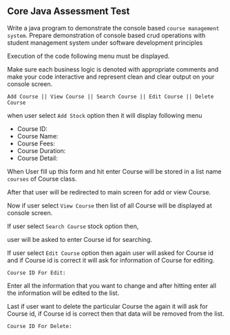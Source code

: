 
## Core Java Assessment Test

Write a java program to demonstrate the console based `course management system`. Prepare demonstration of console based crud operations with student management system under software development principles

Execution of the code following menu must be displayed.

Make sure each business logic is denoted with appropriate comments and make your code interactive and represent clean and clear output on your console screen.

`Add Course || View Course || Search Course || Edit Course || Delete Course`

when user select `Add Stock` option then it will display following menu

- Course ID:
- Course Name:
- Course Fees:
- Course Duration:
- Course Detail:
    
When User fill up this form and hit enter Course will be stored in a list name `courses` of Course class.

After that user will be redirected to main screen for add or view Course.

Now if user select `View Course` then list of all Course will be displayed at console screen.

If user select `Search Course` stock option then, 

user will be asked to enter Course id for searching.

If user select `Edit Course` option then again user will asked for Course id and if Course id is correct it will ask for information of Course for editing.

`Course ID For Edit:`

Enter all the information that you want to change and after hitting enter all the information will be edited to the list.

Last if user want to delete the particular Course the again it will ask for Course id, if Course id is correct then that data will be removed from the list.

`Course ID For Delete:`
